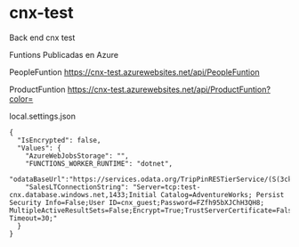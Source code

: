 # cnx-test
Back end cnx test

Funtions Publicadas en Azure 

PeopleFuntion
https://cnx-test.azurewebsites.net/api/PeopleFuntion

ProductFuntion
https://cnx-test.azurewebsites.net/api/ProductFuntion?color=


local.settings.json
```
{
  "IsEncrypted": false,
  "Values": {
    "AzureWebJobsStorage": "",
    "FUNCTIONS_WORKER_RUNTIME": "dotnet",
    "odataBaseUrl":"https://services.odata.org/TripPinRESTierService/(S(3ckoplovpwisfra5oiukae3m))",
    "SalesLTConnectionString": "Server=tcp:test-cnx.database.windows.net,1433;Initial Catalog=AdventureWorks; Persist Security Info=False;User ID=cnx_guest;Password=FZfh95bXJChH3QH8; MultipleActiveResultSets=False;Encrypt=True;TrustServerCertificate=False;Connection Timeout=30;"
  }
}
```
